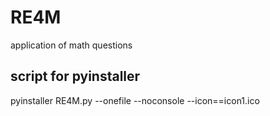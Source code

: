# RE4M
application of math questions

## script for pyinstaller

  pyinstaller RE4M.py --onefile --noconsole --icon==icon1.ico
